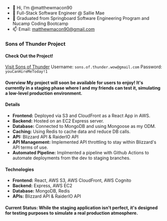 - 👋 Hi, I’m @matthewmacon90
- 🌱 Full-Stack Software Engineer @ Sallie Mae
- 💞️ Graduated from Springboard Software Engineering Program and Nucamp Coding Bootcamp
- 📫 Email: matthewmacon90@gmail.com

### Sons of Thunder Project 

#### Check Out the Project! 
[Visit Sons of Thunder](https://stage.sonsofthunder.io/) 
Username: `sons.of.thunder.wow@gmail.com` 
Password: `youCanHireMeToday!1` 

#### Overview My project will soon be available for users to enjoy! It's currently in a staging phase where I and my friends can test it, simulating a low-level production environment. 

#### Details 
- **Frontend:** Deployed via S3 and CloudFront as a React App in AWS.
- **Backend:** Hosted on an EC2 Express server.
- **Database:** Connected to MongoDB and using Mongoose as my ODM.
- **Caching:** Using Redis to cache data and reduce DB calls.
- **API:** Blizzard API & RaiderIO API
- **API Management:** Implemented API throttling to stay within Blizzard's API terms of use.
- **Automated Pipeline:** Implmented a pipeline with Github Actions to automate deployments from the dev to staging branches.

#### Technologies 
- **Frontend:** React, AWS S3, AWS CloudFront, AWS Cognito
- **Backend:** Express, AWS EC2
- **Database:** MongoDB, Redis
- **APIs:** Blizzard API & RaiderIO API

#### Current Status: While the staging application isn't perfect, it's designed for testing purposes to simulate a real production atmosphere.

<!---
matthewmacon90/matthewmacon90 is a ✨ special ✨ repository because its `README.md` (this file) appears on your GitHub profile.
You can click the Preview link to take a look at your changes.
--->
